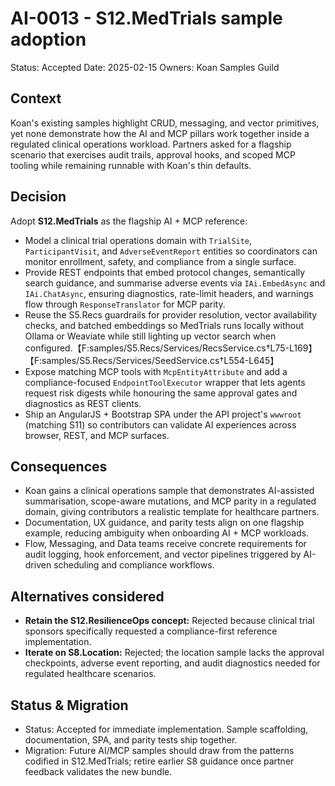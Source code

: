 # AI-0013 - S12.MedTrials sample adoption

Status: Accepted
Date: 2025-02-15
Owners: Koan Samples Guild

## Context

Koan's existing samples highlight CRUD, messaging, and vector primitives, yet none demonstrate how the AI and MCP pillars work together inside a regulated clinical operations workload. Partners asked for a flagship scenario that exercises audit trails, approval hooks, and scoped MCP tooling while remaining runnable with Koan's thin defaults.

## Decision

Adopt **S12.MedTrials** as the flagship AI + MCP reference:

- Model a clinical trial operations domain with `TrialSite`, `ParticipantVisit`, and `AdverseEventReport` entities so coordinators can monitor enrollment, safety, and compliance from a single surface.
- Provide REST endpoints that embed protocol changes, semantically search guidance, and summarise adverse events via `IAi.EmbedAsync` and `IAi.ChatAsync`, ensuring diagnostics, rate-limit headers, and warnings flow through `ResponseTranslator` for MCP parity.
- Reuse the S5.Recs guardrails for provider resolution, vector availability checks, and batched embeddings so MedTrials runs locally without Ollama or Weaviate while still lighting up vector search when configured.【F:samples/S5.Recs/Services/RecsService.cs†L75-L169】【F:samples/S5.Recs/Services/SeedService.cs†L554-L645】
- Expose matching MCP tools with `McpEntityAttribute` and add a compliance-focused `EndpointToolExecutor` wrapper that lets agents request risk digests while honouring the same approval gates and diagnostics as REST clients.
- Ship an AngularJS + Bootstrap SPA under the API project's `wwwroot` (matching S11) so contributors can validate AI experiences across browser, REST, and MCP surfaces.

## Consequences

- Koan gains a clinical operations sample that demonstrates AI-assisted summarisation, scope-aware mutations, and MCP parity in a regulated domain, giving contributors a realistic template for healthcare partners.
- Documentation, UX guidance, and parity tests align on one flagship example, reducing ambiguity when onboarding AI + MCP workloads.
- Flow, Messaging, and Data teams receive concrete requirements for audit logging, hook enforcement, and vector pipelines triggered by AI-driven scheduling and compliance workflows.

## Alternatives considered

- **Retain the S12.ResilienceOps concept:** Rejected because clinical trial sponsors specifically requested a compliance-first reference implementation.
- **Iterate on S8.Location:** Rejected; the location sample lacks the approval checkpoints, adverse event reporting, and audit diagnostics needed for regulated healthcare scenarios.

## Status & Migration

- Status: Accepted for immediate implementation. Sample scaffolding, documentation, SPA, and parity tests ship together.
- Migration: Future AI/MCP samples should draw from the patterns codified in S12.MedTrials; retire earlier S8 guidance once partner feedback validates the new bundle.
